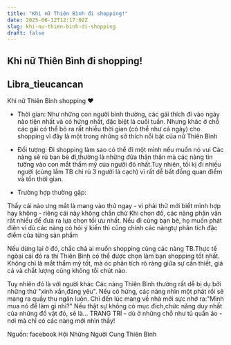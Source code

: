 ```yaml
---
title: "Khi nữ Thiên Bình đi shopping!"
date: 2025-06-12T12:17:02Z
slug: khi-nu-thien-binh-di-shopping
draft: false
---
```


## Khi nữ Thiên Bình đi shopping!

## Libra_tieucancan

Khi nữ Thiên Bình shopping ♥

- Thời gian: Như những con người bình thường, các gái thích đi vào ngày nào tiện nhất và có hứng nhất, đặc biệt là cuối tuần. Nhưng khác ở chỗ các gái có thể bỏ ra rất nhiều thời gian (có thể như cả ngày) cho shopping vì đây là một trong những sở thích nổi bật của nữ Thiên Bình 
 
- Đối tượng: Đi shopping làm sao có thể đi một mình nếu muốn nó vui  Các nàng sẽ rủ bạn bè đi,thường là những đứa thân thân mà các nàng tin tưởng vào con mắt thẩm mỹ của người đó nhất.Tuy nhiên, tối kị đi nhiều người (cùng lắm TB chỉ rủ 3 người là cạch) vì rất dễ bất đồng quan điểm và tốn thời gian.
 
- Trường hợp thường gặp:

 Thấy cái nào ưng mắt là mang vào thử ngay - vì phải thử mới biết mình hợp hay không - riêng cái này không chần chừ Khi chọn đồ, các nàng phân vân rất nhiều để đưa ra lựa chọn tối ưu nhất. Nếu đi cùng bạn bè, họ muốn phát điên vì dù các nàng có hỏi ý kiến thì cũng chính các nàngtự phân tích đặc điểm của từng sản phẩm 
 
Nếu dừng lại ở đó, chắc chả ai muốn shopping cùng các nàng TB.Thực tế ngòai cái đó ra thì Thiên Bình có thể được chọn làm bạn shopping tốt nhất. Không chỉ là mắt thẩm mỹ tốt, mà óc phân tích rõ ràng giữa sự cần thiết, giá cả và chất lượng cũng không tồi chút nào.
 
Tuy nhiên đó là với người khác Các nàng Thiên Bình thường rất dễ bị dụ bởi những thứ "xinh xắn,đáng yêu". Nếu có hứng, các nàng nhìn một phát rồi sẽ mang ra quầy thu ngân luôn. Chỉ đến lúc mang về nhà mới sực nhớ ra:"Mình mua nó để làm gì nhỉ?" Nếu thật sự không có mục đích,chức năng duy nhất của những đồ vật đó, sẽ là... TRANG TRÍ - dù ở những chỗ như tủ quần áo - nơi mà chỉ có các nàng mới nhìn thấy!
 
Nguồn: facebook Hội Những Người Cung Thiên Bình
